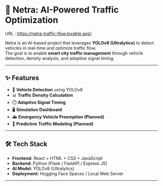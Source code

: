 # 🚦 Netra: AI-Powered Traffic Optimization

URL : https://netra-traffic-flow.lovable.app/

Netra is an AI-based project that leverages **YOLOv8 (Ultralytics)** to detect vehicles in real-time and optimize traffic flow.  
The goal is to enable **smart city traffic management** through vehicle detection, density analysis, and adaptive signal timing.  

---

## ✨ Features
- 🚗 **Vehicle Detection** using YOLOv8
- 📊 **Traffic Density Calculation**
- ⏱️ **Adaptive Signal Timing**
- 🖥️ **Simulation Dashboard**
- 🚑 **Emergency Vehicle Preemption (Planned)**
- 🔮 **Predictive Traffic Modeling (Planned)**

---

## 🛠️ Tech Stack
- **Frontend:** React + HTML + CSS + JavaScript  
- **Backend:** Python (Flask / FastAPI / Express JS)  
- **AI Model:** YOLOv8 (Ultralytics)  
- **Deployment:** Hugging Face Spaces / Local Web Server  

---
